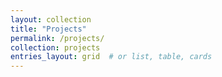 ```yaml
---
layout: collection
title: "Projects"
permalink: /projects/
collection: projects
entries_layout: grid  # or list, table, cards
---
```

